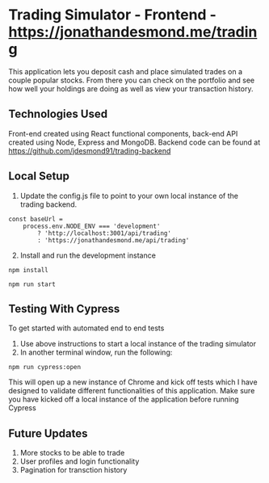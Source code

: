 # Trading Simulator - Frontend - https://jonathandesmond.me/trading

This application lets you deposit cash and place simulated trades on a couple popular stocks. From there you can check on the portfolio and see how well your holdings are doing as well as view your transaction history.

## Technologies Used

Front-end created using React functional components, back-end API created using Node, Express and MongoDB. Backend code can be found at https://github.com/jdesmond91/trading-backend

## Local Setup

1. Update the config.js file to point to your own local instance of the trading backend.

~~~
const baseUrl =
	process.env.NODE_ENV === 'development'
		? 'http://localhost:3001/api/trading'
		: 'https://jonathandesmond.me/api/trading'
~~~

2. Install and run the development instance

~~~
npm install
~~~
~~~
npm run start
~~~

## Testing With Cypress

To get started with automated end to end tests 

1. Use above instructions to start a local instance of the trading simulator
2. In another terminal window, run the following:

~~~
npm run cypress:open
~~~

This will open up a new instance of Chrome and kick off tests which I have designed to validate different functionalities of this application. Make sure you have kicked off a local instance of the application before running Cypress

## Future Updates
1. More stocks to be able to trade
2. User profiles and login functionality
3. Pagination for transction history

